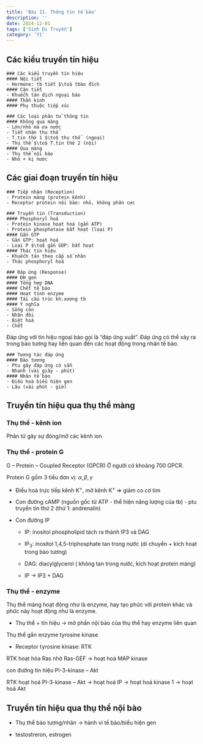 ```yaml
---
title: 'Bài 11. Thông tin tế bào'
description: ''
date: 2024-12-01
tags: ['Sinh Di Truyền']
category: 'Y1'
---
```


## Các kiểu truyền tín hiệu

```markmap
### Các kiểu truyền tín hiệu
#### Nội tiết
- Hormone: tb tiết $\to$ tbào đích
#### Cận tiết
- Khuếch tán dịch ngoại bào
#### Thần kinh
#### Phụ thuộc tiếp xúc
```

```markmap
### Các loại phân tử thông tin
#### Không qua màng
- Lớn/nhỏ mà ưa nước
- Tiết nhận thụ thể
- T.tin thứ 1 $\to$ thụ thể  (ngoại)
- Thụ thể $\to$ T.tin thứ 2 (nội)
#### Qua màng
- Thụ thể nội bào
- Nhỏ + kị nước
```

## Các giai đoạn truyền tín hiệu

```markmap
### Tiếp nhận (Reception)
- Protein màng (protein kênh)
- Receptor protein nội bào: nhỏ, không phân cực
```

```markmap
### Truyền tin (Transduction)
#### Phosphoryl hoá
- Protein kinase hoạt hoá (gắn ATP)
- Protein phosphatase bất hoạt (loại P)
#### Gắn GTP
- Gắn GTP: hoạt hoá
- Loại P $\to$ gắn GDP: bất hoạt
#### Thác tín hiệu
- Khuếch tán theo cấp số nhân
- Thác phosphoryl hoá
```

```markmap
### Đáp ứng (Response)
#### ĐH gen
#### Tổng hợp DNA
#### Chết tế bào
#### Hoạt tính enzyme
#### Tái cấu trúc kh.xương tb
#### Ý nghĩa
- Sống còn
- Nhân đôi
- Biệt hoá
- Chết
```

Đáp ứng với tín hiệu ngoại bào gọi là “đáp ứng xuất”.
Đáp ứng có thể xảy ra trong bào tương hay liên quan đến các hoạt động trong nhân tế bào.

```markmap
### Tương tác đáp ứng
#### Bào tương
- Ptu gây đáp ứng có sẵn
- Nhanh (vài giây - phút)
#### Nhân tế bào
- Điều hoà biểu hiện gen
- Lâu (vài phút - giờ)
```

## Truyền tín hiệu qua thụ thể màng

### Thụ thế - kênh ion

Phân tử gây sự đóng/mở các kênh ion

### Thụ thế - protein G

G – Protein – Coupled Receptor (GPCR)
Ở người có khoảng 700 GPCR.

Protein G gồm 3 tiểu đơn vị: $\alpha, \beta, \gamma$

* Điều hoà trực tiếp kênh K<sup>+</sup>, mở kênh K<sup>+</sup> => giảm co cơ tim

* Con đường cAMP (nguồn gốc từ ATP - thể hiện năng lượng của tb) - ptu truyền tin thứ 2 (thứ 1: andrenalin)

* Con đường IP

  * IP: inositol phospholipid tách ra thành IP3 và DAG

  * IP<sub>3</sub>: inositol 1,4,5-triphosphate tan trong nước (di chuyển + kích hoạt trong bào tương)

  * DAG: diacylglycerol ( không tan trong nước, kích hoạt protein màng)

  * IP → IP3 + DAG

### Thụ thể - enzyme

Thụ thể màng hoạt động như là enzyme, hay tạo phức với protein khác và phức này hoạt động như là enzyme.

* Thụ thể + tín hiệu → mở phần nội bào của thụ thể hay enzyme liên quan

Thụ thể gắn enzyme tyrosine kinase

* Receptor tyrosine kinase: RTK

RTK hoạt hóa Ras nhờ Ras-GEF $\to$ hoạt hoá MAP kinase

con đường tín hiệu PI-3-kinase – Akt

RTK hoạt hoá PI-3-kinase – Akt $\to$ hoạt hoá IP $\to$ hoạt hoá kinase 1 $\to$ hoạt hoá Akt

## Truyền tín hiệu qua thụ thể nội bào

* Thụ thể bào tương/nhân $\to$ hành vi tế bào/biểu hiện gen

* testostreron, estrogen
